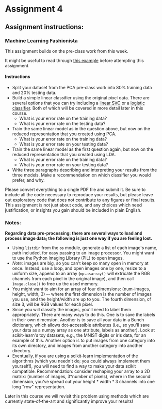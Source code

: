 # Assignment 4

## Assignment instructions:

### Machine Learning Fashionista

This assignment builds on the pre-class work from this week.

It might be useful to read through [this example](http://scikit-learn.org/stable/auto_examples/decomposition/plot_pca_vs_lda.html) before attempting this assignment.

#### Instructions

- Split your dataset from the PCA pre-class work into 80% training data and 20% testing data.
- Build a simple linear classifier using the original pixel data. There are several options that you can try including a [linear SVC](http://scikit-learn.org/stable/modules/generated/sklearn.svm.LinearSVC.html#examples-using-sklearn-svm-linearsvc) or a [logistic classifier](http://scikit-learn.org/stable/modules/generated/sklearn.linear_model.LogisticRegression.html#examples-using-sklearn-linear-model-logisticregression). Both of which will be covered in more detail later in this course.
  - What is your error rate on the training data?
  - What is your error rate on the testing data?
- Train the same linear model as in the question above, but now on the reduced representation that you created using PCA.
  - What is your error rate on the training data?
  - What is your error rate on your testing data?
- Train the same linear model as the first question again, but now on the reduced representation that you created using LDA.
  - What is your error rate on the training data?
  - What is your error rate on your testing data?
- Write three paragraphs describing and interpreting your results from the three models. Make a recommendation on which classifier you would prefer, and why.

Please convert everything to a single PDF file and submit it. Be sure to include all the code necessary to reproduce your results, but please leave out exploratory code that does not contribute to any figures or final results. This assignment is not just about code, and any choices which need justification, or insights you gain should be included in plain English.

### Notes:
**Regarding data pre-processing: there are several ways to load and process image data; the following is just one way if you are feeling lost.**

- Using `listdir` from the `os` module, generate a list of each image's name, path included, for easy passing to an image processor. You might want to use the Python Imaging Library (PIL) to open images.
- *Note:* images are big, so you can't keep so many open in memory at once. Instead, use a loop, and open images one by one, resize to a uniform size, append to an array (`np.asarray()` will extricate the RGB channels from each pixel in the original image), and then call `Image.close()` to free up the used memory.
- You might want to aim for an array of four dimensions: (num-images, height, width, 3) -- where the first dimension is the number of images you use, and the height/width are up to you. The fourth dimension, of size 3, will be RGB values for each pixel.
- Since you will classify the images, you'll need to label them appropriately. There are many ways to do this. One is to save the labels in their own dimension. Another is to save all your data in a Bunch dictionary, which allows dot-accessible attributes (i.e., so you'll save your data as a numpy array as one attribute, labels as another). Look at scikit-learn's toy datasets, e.g., the MNIST digits or iris data, for an example of this. Another option is to put images from one category into its own directory, and images from another category into another directory.
- Eventually, if you are using a scikit-learn implementation of the algorithms (which you needn't do; you could always implement them yourself!), you will need to find a way to make your data scikit compatible. Recommendation: consider reshaping your array to a 2D matrix: (number of images, 3*number of pixels), where in the second dimension, you've spread out your height * width * 3 channels into one long "row" representation.

Later in this course we will revisit this problem using methods which are currently state-of-the-art and significantly improve your results!
